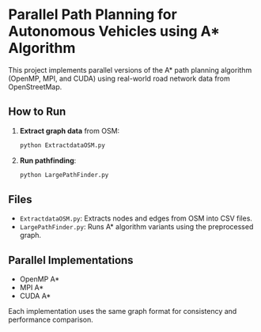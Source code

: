 # Parallel Path Planning for Autonomous Vehicles using A* Algorithm

This project implements parallel versions of the A* path planning algorithm (OpenMP, MPI, and CUDA) using real-world road network data from OpenStreetMap.

## How to Run

1. **Extract graph data** from OSM:
   ```bash
   python ExtractdataOSM.py
   ```

2. **Run pathfinding**:
   ```bash
   python LargePathFinder.py
   ```

## Files
- `ExtractdataOSM.py`: Extracts nodes and edges from OSM into CSV files.
- `LargePathFinder.py`: Runs A* algorithm variants using the preprocessed graph.

## Parallel Implementations
- OpenMP A*
- MPI A*
- CUDA A*

Each implementation uses the same graph format for consistency and performance comparison.
